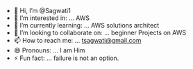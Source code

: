 - 👋 Hi, I’m @Sagwati1
- 👀 I’m interested in: ... AWS
- 🌱 I’m currently learning: ... AWS solutions architect 
- 💞️ I’m looking to collaborate on: ... beginner Projects on AWS
- 📫 How to reach me: ... tsagwati@gmail.com
- 😄 Pronouns: ... I am Him
- ⚡ Fun fact: ... failure is not an option.

<!---
Sagwati1/Sagwati1 is a ✨ special ✨ repository because its `README.md` (this file) appears on your GitHub profile.
You can click the Preview link to take a look at your changes.
--->
